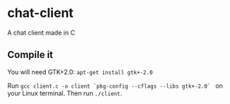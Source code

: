 # chat-client
A chat client made in C 

## Compile it
You will need GTK+2.0: ```apt-get install gtk+-2.0```

Run ```gcc client.c -o client `pkg-config --cflags --libs gtk+-2.0` ``` on your Linux terminal. Then run ```./client```.
